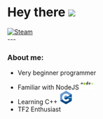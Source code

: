 <h1>
  Hey there
  <img src="https://media.giphy.com/media/hvRJCLFzcasrR4ia7z/giphy.gif" width="30px"/>
</h1>
<div id="badges">
  <a href="https://steamcommunity.com/id/__Zephyr">
    <img src="https://img.shields.io/badge/Steam-black?style=for-the-badge&logo=Steam&logoColor=white" alt="Steam"/>
  </a>
</div>
---

### About me:
- Very beginner programmer
- Familiar with NodeJS <img src="https://github.com/devicons/devicon/blob/master/icons/nodejs/nodejs-original-wordmark.svg" title="NodeJS" alt="NodeJS" width="30" height="30"/>&nbsp;
- Learning C++ <img src="https://github.com/devicons/devicon/blob/master/icons/cplusplus/cplusplus-original.svg" title="C++" alt="CPP" width="30" height="30"/>&nbsp;
- TF2 Enthusiast
